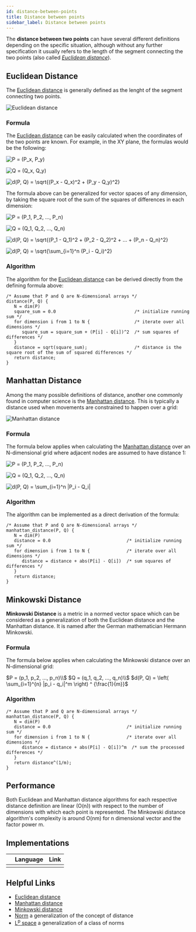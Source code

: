 ```yaml
---
id: distance-between-points
title: Distance between points
sidebar_label: Distance between points
---
```


The **distance between two points** can have several different
definitions depending on the specific situation, although without any
further specification it usually refers to the length of the segment
connecting the two points (also called [*Euclidean distance*][euclidean]).

## Euclidean Distance

The [Euclidean distance][euclidean] is generally defined as the lenght
of the segment connecting two points.

<img
   src="https://upload.wikimedia.org/wikipedia/commons/thumb/5/55/Euclidean_distance_2d.svg/500px-Euclidean_distance_2d.svg.png"
   alt="Euclidean distance">

### Formula

The [Euclidean distance][euclidean] can be easily calculated when the
coordinates of the two points are known. For example, in the XY plane,
the formulas would be the following:

<img
   src="https://latex.codecogs.com/gif.latex?P%20%3D%20%28P_x%2C%20P_y%29"
   alt="P = (P_x, P_y)">

<img
   src="https://latex.codecogs.com/gif.latex?Q%20%3D%20%28Q_x%2C%20Q_y%29"
   alt="Q = (Q_x, Q_y)">

<img
   src="https://latex.codecogs.com/gif.latex?d%28P%2C%20Q%29%20%3D%20%5Csqrt%7B%28P_x%20-%20Q_x%29%5E2%20&plus;%20%28P_y%20-%20Q_y%29%5E2%7D"
   alt="d(P, Q) = \sqrt{(P_x - Q_x)^2 + (P_y - Q_y)^2}">

The formula above can be generalized for vector spaces of any dimension,
by taking the square root of the sum of the squares of differences in
each dimension:

<img
   src="https://latex.codecogs.com/gif.latex?P%20%3D%20%28P_1%2C%20P_2%2C%20...%2C%20P_n%29"
   alt="P = (P_1, P_2, ..., P_n)">

<img
   src="https://latex.codecogs.com/gif.latex?Q%20%3D%20%28Q_1%2C%20Q_2%2C%20...%2C%20Q_n%29"
   alt="Q = (Q_1, Q_2, ..., Q_n)">

<img
   src="https://latex.codecogs.com/gif.latex?d%28P%2C%20Q%29%20%3D%20%5Csqrt%7B%28P_1%20-%20Q_1%29%5E2%20&plus;%20%28P_2%20-%20Q_2%29%5E2%20&plus;%20...%20&plus;%20%28P_n%20-%20Q_n%29%5E2%7D"
   alt="d(P, Q) = \sqrt{(P_1 - Q_1)^2 + (P_2 - Q_2)^2 + ... + (P_n - Q_n)^2}">

<img
   src="https://latex.codecogs.com/gif.latex?d%28P%2C%20Q%29%20%3D%20%5Csqrt%7B%5Csum_%7Bi%3D1%7D%5En%20%28P_i%20-%20Q_i%29%5E2%7D"
   alt="d(P, Q) = \sqrt{\sum_{i=1}^n (P_i - Q_i)^2}">

### Algorithm

The algorithm for the [Euclidean distance][euclidean] can be derived
directly from the defining formula above:

```
/* Assume that P and Q are N-dimensional arrays */
distance(P, Q) {
   N = dim(P)
   square_sum = 0.0                              /* initialize running sum */
   for dimension i from 1 to N {                 /* iterate over all dimensions */
      square_sum = square_sum + (P[i] - Q[i])^2  /* sum squares of differences */
   }
   distance = sqrt(square_sum);                  /* distance is the square root of the sum of squared differences */
   return distance;
}
```

## Manhattan Distance

Among the many possible definitions of distance, another one commonly
found in computer science is the [Manhattan distance][manhattan]. This
is typically a distance used when movements are constrained to happen
over a grid:

<img
   src="https://upload.wikimedia.org/wikipedia/commons/thumb/0/08/Manhattan_distance.svg/500px-Manhattan_distance.svg.png"
   alt="Manhattan distance">

### Formula

The formula below applies when calculating the [Manhattan
distance][manhattan] over an N-dimensional grid where adjacent nodes are
assumed to have distance 1:

<img
   src="https://latex.codecogs.com/gif.latex?P%20%3D%20%28P_1%2C%20P_2%2C%20...%2C%20P_n%29"
   alt="P = (P_1, P_2, ..., P_n)">

<img
   src="https://latex.codecogs.com/gif.latex?Q%20%3D%20%28Q_1%2C%20Q_2%2C%20...%2C%20Q_n%29"
   alt="Q = (Q_1, Q_2, ..., Q_n)">

<img
   src="https://latex.codecogs.com/gif.latex?d%28P%2C%20Q%29%20%3D%20%5Csum_%7Bi%3D1%7D%5En%20%7CP_i%20-%20Q_i%7C"
   alt="d(P, Q) = \sum_{i=1}^n |P_i - Q_i|">

### Algorithm

The algorithm can be implemented as a direct derivation of the formula:

```
/* Assume that P and Q are N-dimensional arrays */
manhattan_distance(P, Q) {
   N = dim(P)
   distance = 0.0                             /* initialize running sum */
   for dimension i from 1 to N {              /* iterate over all dimensions */
      distance = distance + abs(P[i] - Q[i])  /* sum squares of differences */
   }
   return distance;
}
```

## Minkowski Distance

**Minkowski Distance** is a metric in a normed vector space which can be considered as a generalization of both the Euclidean distance and the Manhattan distance. It is named after the German mathematician Hermann Minkowski.

### Formula

The formula below applies when calculating the Minkowski distance over an N-dimensional grid:

$P = (p_1, p_2, ..., p_n)\\$
$Q = (q_1, q_2, ..., q_n)\\$
$d(P, Q) = \left( \sum_{i=1}^{n} |p_i - q_i|^m \right) ^ {\frac{1}{m}}$

### Algorithm

```
/* Assume that P and Q are N-dimensional arrays */
manhattan_distance(P, Q) {
   N = dim(P)
   distance = 0.0                             /* initialize running sum */
   for dimension i from 1 to N {              /* iterate over all dimensions */
      distance = distance + abs(P[i] - Q[i])^m  /* sum the processed differences */
   }
   return distance^(1/m);
}
```


## Performance

Both Euclidean and Manhattan distance algorithms for each respective distance definition are linear
(O(n)) with respect to the number of dimensions with which each point is
represented. The Minkowski distance algorithm's complexity is around O(nm) for n dimensional vector and the factor power m.


## Implementations

| | Language | Link |
|:-: | :-: | :-: |
| | | |

## Helpful Links

- [Euclidean distance][euclidean]
- [Manhattan distance][manhattan]
- [Minkowski distance][minkowski]
- [Norm][norm] a generalization of the concept of distance
- [L<sup>p</sup> space][lp-space] a generalization of a class of norms


[euclidean]: https://en.wikipedia.org/wiki/Euclidean_distance
[manhattan]: https://en.wikipedia.org/wiki/Taxicab_geometry
[minkowski]: https://en.wikipedia.org/wiki/Minkowski_distance
[norm]: https://en.wikipedia.org/wiki/Norm_(mathematics)
[lp-space]: https://en.wikipedia.org/wiki/Lp_space
